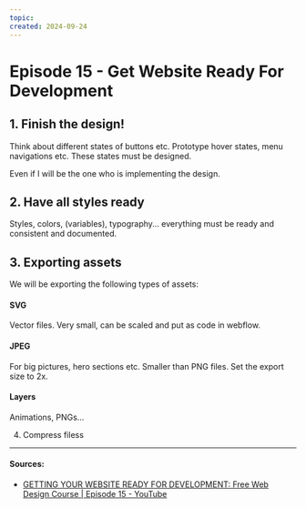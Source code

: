 ```yaml
---
topic: 
created: 2024-09-24
---
```


# Episode 15 - Get Website Ready For Development

## 1.  Finish the design!

Think about different states of buttons etc. Prototype hover states, menu navigations etc. These states must be designed.

Even if I will be the one who is implementing the design.

## 2. Have all styles ready

Styles, colors, (variables), typography... everything must be ready and consistent and documented.

## 3. Exporting assets

We will be exporting the following types of assets:

#### SVG 

Vector files. Very small, can be scaled and put as code in webflow.

#### JPEG

For big pictures, hero sections etc. Smaller than PNG files. Set the export size to 2x. 

#### Layers

Animations, PNGs...

4. Compress filess



___

#### Sources:
- [GETTING YOUR WEBSITE READY FOR DEVELOPMENT: Free Web Design Course | Episode 15 - YouTube](https://www.youtube.com/watch?v=lQzmGrUQUDc&list=PLXC_gcsKLD6n7p6tHPBxsKjN5hA_quaPI&index=16)
